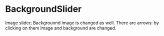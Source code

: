 # BackgroundSlider
Image slider;
Backgrounnd image is changed as well. 
There are arrows: by clicking on them image and background are changed.
